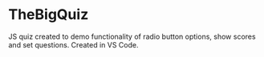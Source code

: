 # TheBigQuiz
JS quiz created to demo functionality of radio button options, show scores and set questions.
Created in VS Code.
